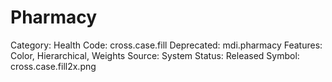 # Pharmacy

Category: Health
Code: cross.case.fill
Deprecated: mdi.pharmacy
Features: Color, Hierarchical, Weights
Source: System
Status: Released
Symbol: cross.case.fill2x.png